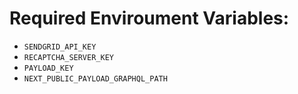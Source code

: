 # Required Enviroument Variables:

- `SENDGRID_API_KEY`
- `RECAPTCHA_SERVER_KEY`
- `PAYLOAD_KEY`
- `NEXT_PUBLIC_PAYLOAD_GRAPHQL_PATH`